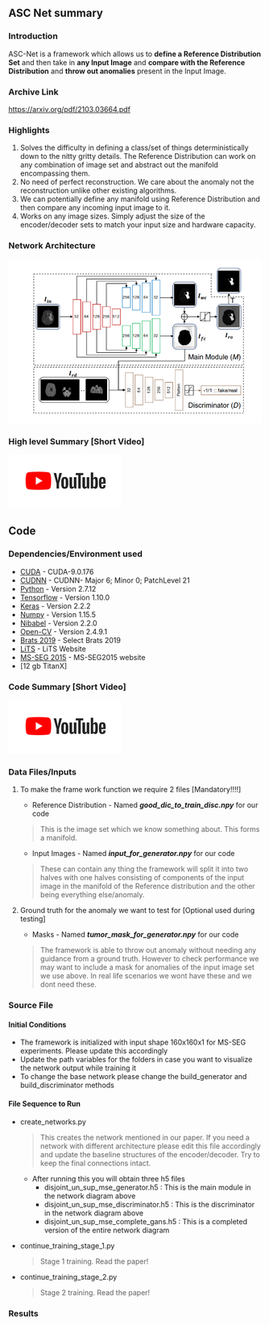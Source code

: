 ## ASC Net summary

### Introduction
ASC-Net is a framework which allows us to <strong>define a Reference Distribution Set</strong> and then take in <strong>any Input Image</strong> and <strong>compare with the Reference Distribution</strong> and <strong>throw out anomalies</strong> present in the Input Image. 

### Archive Link 

https://arxiv.org/pdf/2103.03664.pdf

### Highlights

1. Solves the difficulty in defining a class/set of things deterministically down to the nitty gritty details. The Reference Distribution can work on any combination of image set and abstract out the manifold encompassing them.
2. No need of perfect reconstruction. We care about the anomaly not the reconstruction unlike other existing algorithms.
3. We can potentially define any manifold using Reference Distribution and then compare any incoming input image to it.
4. Works on any image sizes. Simply adjust the size of the encoder/decoder sets to match your input size and hardware capacity.

### Network Architecture

![alt text](img/ASCnet.PNG)

### High level Summary [Short Video]


[![Click for a short vid](img/YT.PNG)](https://www.youtube.com/watch?v=oUeBNOYOheg)


## Code

### Dependencies/Environment used

* [CUDA](https://developer.nvidia.com/cuda-90-download-archive) - CUDA-9.0.176
* [CUDNN](https://developer.nvidia.com/cudnn-download-survey) - CUDNN- Major 6; Minor 0; PatchLevel 21 
* [Python](https://www.python.org/downloads/) - Version 2.7.12 
* [Tensorflow](https://www.tensorflow.org/install) - Version 1.10.0
* [Keras](http://www.keras.io) - Version 2.2.2
* [Numpy](http://www.numpy.org/) - Version 1.15.5
* [Nibabel](https://nipy.org/nibabel/) - Version 2.2.0
* [Open-CV](https://opencv.org/releases/) - Version 2.4.9.1
* [Brats 2019](https://ipp.cbica.upenn.edu/) - Select Brats 2019
* [LiTS](https://competitions.codalab.org/competitions/17094) - LiTS Website
* [MS-SEG 2015](https://smart-stats-tools.org/lesion-challenge) - MS-SEG2015 website
* [12 gb TitanX]

### Code Summary [Short Video]


[![Click for a short vid](img/YT.PNG)](https://www.youtube.com/watch?v=oUeBNOYOheg)



### Data Files/Inputs

1. To make the frame work function we require 2 files [Mandatory!!!!]
    - Reference Distribution - Named ***good_dic_to_train_disc.npy*** for our code 
    > This is the image set which we know something about. This forms a manifold.
    - Input Images - Named ***input_for_generator.npy*** for our code
    > These can contain any thing the framework will split it into two halves with one halves consisting of components of the input image in the manifold of the Reference distribution and the other being everything else/anomaly.

2. Ground truth for the anomaly we want to test for [Optional used during testing]
    - Masks - Named ***tumor_mask_for_generator.npy*** for our code
    > The framework is able to throw out anomaly without needing any guidance from a ground truth. However to check performance we may want to include a mask for anomalies of the input image set we use above. In real life scenarios we wont have these and we dont need these.

### Source File 

#### Initial Conditions

- The framework is initialized with input shape 160x160x1 for MS-SEG experiments. Please update this accordingly
- Update the path variables for the folders in case you want to visualize the network output while training it
- To change the base network please change the build_generator and build_discriminator methods

#### File Sequence to Run

- create_networks.py 
    > This creates the network mentioned in our paper. If you need a network with different architecture please edit this file accordingly and update the baseline structures of the encoder/decoder. Try to keep the final connections intact. 
    - After running this you will obtain three h5 files 
        - disjoint_un_sup_mse_generator.h5 : This is the main module in the network diagram above
        - disjoint_un_sup_mse_discriminator.h5 : This is the discriminator in the network diagram above
        - disjoint_un_sup_mse_complete_gans.h5 : This is a completed version of the entire network diagram


- continue_training_stage_1.py
    > Stage 1 training. Read the paper!

- continue_training_stage_2.py
    > Stage 2 training. Read the paper!

### Results 


